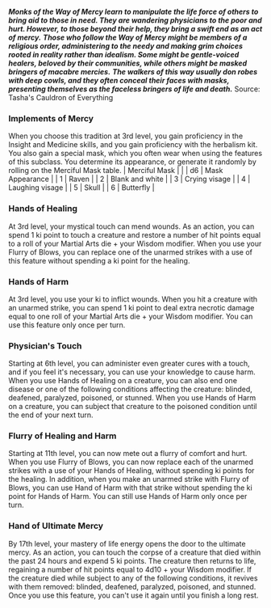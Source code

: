 ***Monks of the Way of Mercy learn to manipulate the life force of others to bring aid to those in need. They are wandering physicians to the poor and hurt. However, to those beyond their help, they bring a swift end as an act of mercy.***
***Those who follow the Way of Mercy might be members of a religious order, administering to the needy and making grim choices rooted in reality rather than idealism. Some might be gentle-voiced healers, beloved by their communities, while others might be masked bringers of macabre mercies.***
***The walkers of this way usually don robes with deep cowls, and they often conceal their faces with masks, presenting themselves as the faceless bringers of life and death.***
Source: Tasha's Cauldron of Everything
### Implements of Mercy
When you choose this tradition at 3rd level, you gain proficiency in the Insight and Medicine skills, and you gain proficiency with the herbalism kit.
You also gain a special mask, which you often wear when using the features of this subclass. You determine its appearance, or generate it randomly by rolling on the Merciful Mask table.
| Merciful Mask |  |
| d6 | Mask Appearance |
| 1 | Raven |
| 2 | Blank and white |
| 3 | Crying visage |
| 4 | Laughing visage |
| 5 | Skull |
| 6 | Butterfly |
### Hands of Healing
At 3rd level, your mystical touch can mend wounds. As an action, you can spend 1 ki point to touch a creature and restore a number of hit points equal to a roll of your Martial Arts die + your Wisdom modifier.
When you use your Flurry of Blows, you can replace one of the unarmed strikes with a use of this feature without spending a ki point for the healing.
### Hands of Harm
At 3rd level, you use your ki to inflict wounds. When you hit a creature with an unarmed strike, you can spend 1 ki point to deal extra necrotic damage equal to one roll of your Martial Arts die + your Wisdom modifier. You can use this feature only once per turn.
### Physician's Touch
Starting at 6th level, you can administer even greater cures with a touch, and if you feel it's necessary, you can use your knowledge to cause harm.
When you use Hands of Healing on a creature, you can also end one disease or one of the following conditions affecting the creature: blinded, deafened, paralyzed, poisoned, or stunned.
When you use Hands of Harm on a creature, you can subject that creature to the poisoned condition until the end of your next turn.
### Flurry of Healing and Harm
Starting at 11th level, you can now mete out a flurry of comfort and hurt. When you use Flurry of Blows, you can now replace each of the unarmed strikes with a use of your Hands of Healing, without spending ki points for the healing.
In addition, when you make an unarmed strike with Flurry of Blows, you can use Hand of Harm with that strike without spending the ki point for Hands of Harm. You can still use Hands of Harm only once per turn.
### Hand of Ultimate Mercy
By 17th level, your mastery of life energy opens the door to the ultimate mercy. As an action, you can touch the corpse of a creature that died within the past 24 hours and expend 5 ki points. The creature then returns to life, regaining a number of hit points equal to 4d10 + your Wisdom modifier. If the creature died while subject to any of the following conditions, it revives with them removed: blinded, deafened, paralyzed, poisoned, and stunned.
Once you use this feature, you can't use it again until you finish a long rest.